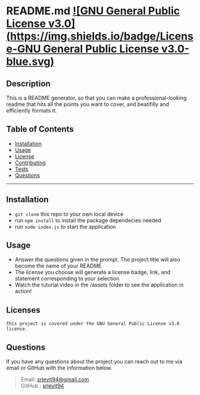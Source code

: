 # README.md  [![GNU General Public License v3.0](https://img.shields.io/badge/License-GNU General Public License v3.0-blue.svg)](https://www.gnu.org/licenses/gpl-3.0)
  ## Description
  This is a README generator, so that you can make a professional-looking readme that hits all the points you want to cover, and beatifilly and efficiently formats it. 
  ## Table of Contents
  * [Installation](#Installation)
  * [Usage](#Usage)
  * [License](#license)
  * [Contributing](#Contributing)
  * [Tests](#Tests)
  * [Questions](#Questions)
  ***
  ## Installation
  * `git clone` this repo to your own local device
  * run `npm install` to install the package dependecies needed
  * run `node index.js` to start the application

  ## Usage
  * Answer the questions given in the prompt. The project title will also become the name of your README
  * The license you choose will generate a license badge, link, and statement corresponding to your selection
  * Watch the tutorial video in the /assets folder to see the application in action!


  ## Licenses
    This project is covered under the GNU General Public License v3.0 license.
  
  ## Questions
  If you have any questions about the project you can reach out to me via email or GitHub with the information below. 
  >Email: srlevit94@gmail.com  
  >GitHub : [srlevit94](https://github.com/srlevit94)

